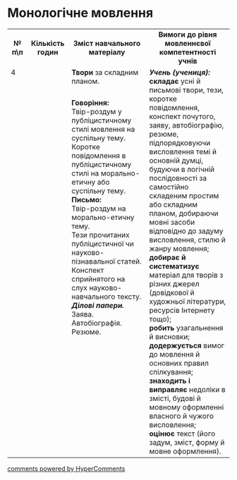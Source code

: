 <div id="hypercomments_widget" class="js-hypercomments-widget invisible"></div>

# Монологічне мовлення

<table>
  <tr>
    <td width="10%" align="center"><b>№ <br>п\п</br></b></td>
    <td width="5%" align="center"><b>Кількість годин</b></td>  
    <td width="40%" align="center"><b>Зміст навчального матеріалу</b></td>
    <td width="45%" align="center"><b>Вимоги до рівня мовленнєвої компетентності учнів</b></td>
  </tr>
  <tr>
<td width="10%" style="vertical-align:top !important;" rowspan="2">4</td>
<td width="5%" style="vertical-align:top !important;"  rowspan="2"></td>
    <td width="40%" style="vertical-align:top !important;"><b>Твори</b>  за складним планом.<br></td>
    <td width="45%" style="vertical-align:top !important;" rowspan="2">
      <i><b>Учень (учениця):</b></i><br>
<b>складає</b> усні й письмові твори, тези, коротке повідомлення, конспект почутого,   заяву,  автобіографію, резюме,   підпорядковуючи висловлення темі й основній думці,  будуючи в логічній  послідовності за самостійно складеним простим або складним планом,  добираючи мовні засоби відповідно до задуму висловлення, стилю й жанру мовлення;<br>
<b>добирає й систематизує</b> матеріал для творів з різних джерел (довідкової  й художньої літератури, ресурсів Інтернету тощо);<br>
<b>робить</b> узагальнення й висновки; <br>
<b>додержується</b>  вимог до мовлення й основних правил спілкування;<br>
<b>знаходить і виправляє</b> недоліки в змісті, будові й мовному оформленні   власного й чужого висловлення;<br>
<b>оцінює</b> текст (його задум, зміст, форму й мовне оформлення).
    </td>
  </tr>
  <tr>
    <td width="40%" style="vertical-align:top !important;">
<b>Говоріння:</b> <br>
Твір-роздум у публіцистичному стилі  мовлення на суспільну тему.<br>
Коротке повідомлення в публіцистичному стилі на морально-етичну або суспільну тему.<br>
<b>Письмо:</b><br>
Твір-роздум на морально-етичну тему.<br>
Тези прочитаних публіцистичної чи науково-пізнавальної статей.<br>
Конспект сприйнятого на слух науково-навчального тексту.<br>
<b><i>Ділові папери.</i></b> Заява. Автобіографія. Резюме.
</td>
  </tr>    
</table>

<div class="js-hypercomments-container">
<a href="http://hypercomments.com" class="hc-link" title="comments widget">comments powered by HyperComments</a>
</div>